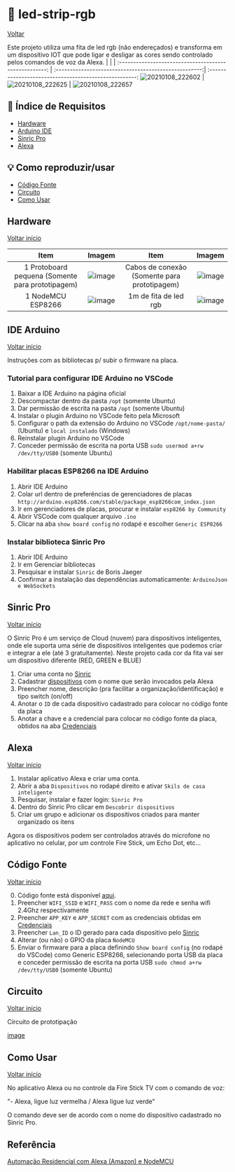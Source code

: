 # :high_brightness: led-strip-rgb

[Voltar](https://github.com/sganzerla/alexa-projects)

Este projeto utiliza uma fita de led rgb (não endereçados) e transforma em um dispositivo IOT que pode ligar e desligar as cores sendo controlado pelos comandos de voz da Alexa.
| | |
:----------------------------------------------------: | :----------------------------------------------------:| :----------------------------------------------------:
![20210108_222602](https://user-images.githubusercontent.com/22710963/104080178-5471f280-5205-11eb-8fc3-07cf7b281fc6.jpg) | ![20210108_222625](https://user-images.githubusercontent.com/22710963/104080207-7b302900-5205-11eb-8b55-0308c238aa8f.jpg) | ![20210108_222657](https://user-images.githubusercontent.com/22710963/104080210-7e2b1980-5205-11eb-81b8-a670612dec7f.jpg)

<a id="index"></a>

## :card_index: Índice de Requisitos

- [Hardware](#hardware)
- [Arduino IDE](#ide)
- [Sinric Pro](#sinric)
- [Alexa](#alexa)

## :bulb: Como reproduzir/usar

- [Código Fonte](#code)
- [Circuito](#circuit)
- [Como Usar](#use)
  
<a id="hardware"></a>

## Hardware

[Voltar início](#index)

Item | Imagem | Item | Imagem
:------------------------: | :------------------------: | :------------------------: | :------------------------: |  
 1 Protoboard pequena (Somente para prototipagem) | ![image](https://user-images.githubusercontent.com/22710963/77499362-a8574a80-6e30-11ea-9744-a15c3206fd50.png) | Cabos de conexão (Somente para prototipagem) | ![image](https://user-images.githubusercontent.com/22710963/77499606-5662f480-6e31-11ea-96fd-9e268dceb50f.png)
 1 NodeMCU ESP8266 |  ![image](https://user-images.githubusercontent.com/22710963/79626592-9e5ef980-8107-11ea-8245-9ef23642a350.png) | 1m de fita de led rgb | ![image](https://user-images.githubusercontent.com/22710963/103602181-1a91ab00-4eea-11eb-9c78-c7e2ffe70b61.png)

<a id="ide"></a>

## IDE Arduino

[Voltar início](#index)

Instruções com as bibliotecas p/ subir o firmware na placa.
### Tutorial para configurar IDE Arduino no VSCode

1. Baixar a IDE Arduino na página oficial
2. Descompactar dentro da pasta `/opt` (somente Ubuntu)
3. Dar permissão de escrita na pasta `/opt` (somente Ubuntu)
4. Instalar o plugin Arduino no VSCode feito pela Microsoft
5. Configurar o path da extensão do Arduino no VSCode `/opt/nome-pasta/` (Ubuntu) e `local instalado` (Windows)
6. Reinstalar plugin Arduino no VSCode
7. Conceder permissão de escrita na porta USB `sudo usermod a+rw /dev/tty/USB0` (somente Ubuntu)

### Habilitar placas ESP8266 na IDE Arduino

1. Abrir IDE Arduino
2. Colar url dentro de preferências de gerenciadores de placas `http://arduino.esp8266.com/stable/package_esp8266com_index.json`
3. Ir em gerenciadores de placas, procurar e instalar `esp8266 by Community`
4. Abrir VSCode com qualquer arquivo `.ino`
5. Clicar na aba `show board config` no rodapé e escolher `Generic ESP8266`

### Instalar biblioteca Sinric Pro

1. Abrir IDE Arduino
2. Ir em Gerenciar bibliotecas
3. Pesquisar e instalar `Sinric` de Boris Jaeger
4. Confirmar a instalação das dependências automaticamente: `ArduinoJson e WebSockets`

<a id="sinric"></a>

## Sinric Pro

[Voltar início](#index)

O Sinric Pro é um serviço de Cloud (nuvem) para dispositivos inteligentes, onde ele suporta uma série de dispositivos inteligentes que podemos criar e integrar a ele (até 3 gratuitamente). Neste projeto cada cor da fita vai ser um dispositivo diferente (RED, GREEN e BLUE)

1. Criar uma conta no [Sinric](https://portal.sinric.pro/register)
2. Cadastrar [dispositivos](https://portal.sinric.pro/device/list) com o nome que serão invocados pela Alexa
3. Preencher nome, descrição (pra facilitar a organização/identificação) e tipo switch (on/off)
4. Anotar o `ID` de cada dispositivo cadastrado para colocar no código fonte da placa
5. Anotar a chave e a credencial para colocar no código fonte da placa, obtidos na aba [Credenciais](https://portal.sinric.pro/credential/list)

<a id="alexa"></a>

## Alexa

[Voltar início](#index)

1. Instalar aplicativo Alexa e criar uma conta.
2. Abrir a aba `Dispositivos` no rodapé direito e ativar `Skils de casa inteligente`
3. Pesquisar, instalar e fazer login: `Sinric Pro`
4. Dentro do Sinric Pro clicar em `Descobrir dispositivos`
5. Criar um grupo e adicionar os dispositivos criados para manter organizado os itens

Agora os dispositivos podem ser controlados através do microfone no aplicativo no celular, por um controle Fire Stick, um Echo Dot, etc...

<a id="code"></a>

## Código Fonte

[Voltar início](#index)

0. Código fonte está disponível [aqui](code/code.ino).
1. Preencher `WIFI_SSID` e `WIFI_PASS` com o nome da rede e senha wifi 2.4Ghz respectivamente
2. Preencher `APP_KEY` e `APP_SECRET`  com as credenciais obtidas em [Credenciais](https://portal.sinric.pro/credential/list)
3. Preencher `Lan_ID` o ID gerado para cada dispositivo pelo [Sinric](https://portal.sinric.pro/device/list)
4. Alterar (ou não) o GPIO da placa `ǸodeMCU`
5. Enviar o firmware para a placa definindo `Show board config` (no rodapé do VSCode) como Generic ESP8266, selecionando porta USB da placa e conceder permissão de escrita na porta USB `sudo chmod a+rw /dev/tty/USB0` (somente Ubuntu)

<a id="circuit"></a>

## Circuito

[Voltar início](#index)

Circuito de prototipação

[image](resources/RGBLED.png)

<a id="use"></a>

## Como Usar

[Voltar início](#index)

No aplicativo Alexa ou no controle da Fire Stick TV com o comando de voz:

"- Alexa, ligue luz vermelha / Alexa ligue luz verde"

O comando deve ser de acordo com o nome do dispositivo cadastrado no Sinric Pro.

## Referência

[Automação Residencial com Alexa (Amazon) e NodeMCU](https://blog.eletrogate.com/automacao-residencial-com-alexa-amazon-e-nodemcu/)

